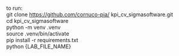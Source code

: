 to run: \
git clone https://github.com/cornuco-pia/ kpi_cv_sigmasoftware.git \
cd kpi_cv_sigmasoftware \
python -m venv .venv \
source .venv/bin/activate \
pip install -r requirements.txt \
python {LAB_FILE_NAME}
